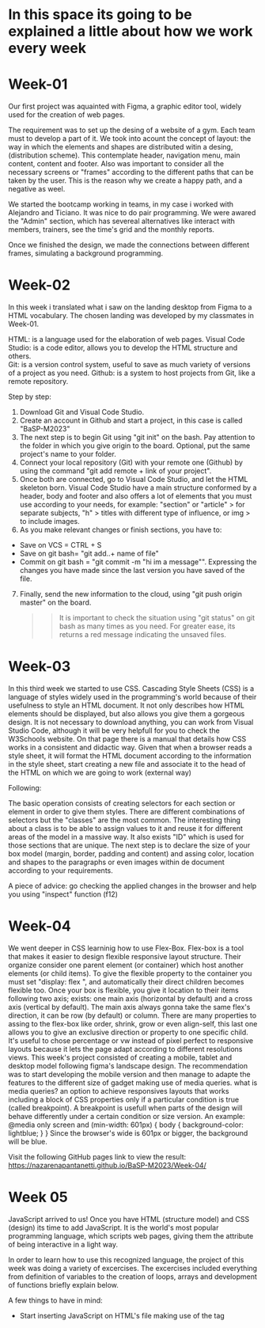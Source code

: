 # In this space its going to be explained a little about how we work every week

# Week-01

Our first project was aquainted with Figma, a graphic editor tool, widely used for the creation of web pages.

The requirement was to set up the desing of a website of a gym. Each team must to develop a part of it.
We took into acount the concept of layout: the way in which the elements and shapes are distributed witin a desing, (distribution scheme). This contemplate header, navigation menu, main content, content and footer.
Also was important to consider all the necessary screens or "frames" according to the different paths that can be taken by the user. This is the reason why we create a happy path, and a negative as weel.

We started the bootcamp working in teams, in my case i worked with Alejandro and Ticiano. It was nice to do pair programming. We were awared the "Admin" section, which has severeal alternatives like interact with members, trainers, see the time's grid and the monthly reports.

Once we finished the design, we made the connections between different frames, simulating a background programming.

# Week-02

In this week i translated what i saw on the landing desktop from Figma to a HTML vocabulary. The chosen landing was developed by my classmates in Week-01.

HTML: is a language used for the elaboration of web pages.
Visual Code Studio: is a code editor, allows you to develop the HTML structure and others.  
Git: is a version control system, useful to save as much variety of versions of a project as you need.
Github: is a system to host projects from Git, like a remote repository.

Step by step:

1. Download Git and Visual Code Studio.
2. Create an account in Github and start a project, in this case is called "BaSP-M2023"
3. The next step is to begin Git using "git init" on the bash. Pay attention to the folder in which you give origin to the board. Optional, put the same project's name to your folder.
4. Connect your local repository (Git) with your remote one (Github) by using the command "git add remote + link of your project".
5. Once both are connected, go to Visual Code Studio, and let the HTML skeleton born.
   Visual Code Studio have a main structure conformed by a header, body and footer and also offers a lot of elements that you must use according to your needs, for example: "section" or "article" > for separate subjects, "h" > titles with different type of influence, or img > to include images.
6. As you make relevant changes or finish sections, you have to:

- Save on VCS = CTRL + S
- Save on git bash= "git add..+ name of file"
- Commit on git bash = "git commit -m "hi im a message"". Expressing the changes you have made since the last version you have saved of the file.

7. Finally, send the new information to the cloud, using "git push origin master" on the board.
   > > It is important to check the situation using "git status" on git bash as many times as you need. For greater ease, its returns a red message indicating the unsaved files.

# Week-03

In this third week we started to use CSS.
Cascading Style Sheets (CSS) is a language of styles widely used in the programming's world because of their usefulness to style an HTML document. It not only describes how HTML elements should be displayed, but also allows you give them a gorgeous design.
It is not necessary to download anything, you can work from Visual Studio Code, although it will be very helpfull for you to check the W3Schools website. On that page there is a manual that details how CSS works in a consistent and didactic way.
Given that when a browser reads a style sheet, it will format the HTML document according to the information in the style sheet, start creating a new file and associate it to the head of the HTML on which we are going to work (external way)

Following: <link rel="stylesheet" href="mystyle.css">

The basic operation consists of creating selectors for each section or element in order to give them styles. There are different combinations of selectors but the "classes" are the most common. The interesting thing about a class is to be able to assign values to it and reuse it for different areas of the model in a massive way. It also exists "ID" which is used for those sections that are unique.
The next step is to declare the size of your box model (margin, border, padding and content) and assing color, location and shapes to the paragraphs or even images within de document according to your requirements.

A piece of advice: go checking the applied changes in the browser and help you using "inspect" function (f12)

# Week-04

We went deeper in CSS learninig how to use Flex-Box. Flex-box is a tool that makes it easier to design flexible responsive layout structure.
Their organize consider one parent element (or container) which host another elements (or child items). To give the flexible property to the container you must set "display: flex ", and automatically their direct children becomes flexible too.
Once your box is flexible, you give it location to their items following two axis; exists: one main axis (horizontal by default) and a cross axis (vertical by default). The main axis always gonna take the same flex's direction, it can be row (by default) or column.
There are many properties to assing to the flex-box like order, shrink, grow or even align-self, this last one allows you to give an exclusive direction or property to one specific child.
It's useful to chose percentage or vw instead of pixel perfect to responsive layouts because it lets the page adapt according to different resolutions views.
This week's project consisted of creating a mobile, tablet and desktop model following figma's landscape design. The recommendation was to start developing the mobile version and then manage to adapte the features to the different size of gadget making use of media queries.
what is media queries? an option to achieve responsives layouts that works including a block of CSS properties only if a particular condition is true (called breakpoint). A breakpoint is usefull when parts of the design will behave differently under a certain condition or size version.
An example:
@media only screen and (min-width: 601px) {
body {
background-color: lightblue;
}
}
Since the browser's wide is 601px or bigger, the background will be blue.

Visit the following GitHub pages link to view the result:
https://nazarenapantanetti.github.io/BaSP-M2023/Week-04/

# Week 05

JavaScript arrived to us!
Once you have HTML (structure model) and CSS (design) its time to add JavaScript. It is the world's most popular programming language, which scripts web pages, giving them the attribute of being interactive in a light way.

In order to learn how to use this recognized language, the project of this week was doing a variety of excercises. The excercises included everything from definition of variables to the creation of loops, arrays and development of functions briefly explain below.

A few things to have in mind:

- Start inserting JavaScript on HTML's file making use of the tag <script> at Visual Code Studio.
- You can use // or /\* to comment. Comments arent taken into account when the code runs.
- A keyword is a reserved word.

VARIABLES AND OPERATORS
Variables are containers for storing data (var)
Operators: there are many types, such Assignment Operator (=) which assigns a value to a variable or arithmetic ones ( + - \* / ) to compute values.
STRINGS
Store text, include zero or more characters written inside quotes ('')
ARRAYS
Its characterized by being able to store more than one value. Unlike variables, its written in square brackets ([])
IF ELSE
Is one of the conditional statments, used to perform different actions according to different scenarios. If corresponds to the true condition, and else to an alternative path.
FOR
It a loop, what means it can execute a block of code repeatedly, each time with a different value.
FUNCTIONS
Contain code inside and parameters that contemplates when executing. It is defined with the function keyword, and is executed when is called by their name.

Visit the following GitHub pages link to view the result:
https://nazarenapantanetti.github.io/BaSP-M2023/Week-05/

#Week-06#

Let's learn about the DOM (Document Object Model). When a web page is loaded, the browser creates a DOM of the page, as a tree of objects, where the branches are de different elements/nodes that make up the page. DOM's job is facilitate a structured representation of the document (tree) and define how programs can access, ir order to modify, both their srtucture, style and content (branches/nodes). It essentially connect web pages to programming languages.

This week's work consist of creating a form associated with the landing page in which he have been working on. Following the design of Figma, it has to contain a Login part and a Sign Up one too. Another consideration is that the page must allow navigation from one site to another.
In order to achieve the aim its necessary to complete the following points:

- Create separate HTML files for Login and Sign Up.
- Give them CSS style according to the previous landing page.
- Apply JavaScript logic for the operation of the form.

Plus: Requirement PDF: its a simple but important document in which the requirements/funtionalities that a project must achieve are refelected. This document is used by all the scrum team in order to check if a product can be considered satisfactory done.

Visit the following GitHub pages link to view the result:
https://nazarenapantanetti.github.io/BaSP-M2023/Week-06/
